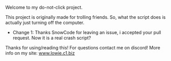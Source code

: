 Welcome to my do-not-click project.

This project is originally made for trolling friends.
So, what the script does is actually just turning off the computer.

* Change 1: Thanks SnowCode for leaving an issue, i accepted your pull request. Now it is a real crash script?

Thanks for using/reading this! For questions contact me on discord! More info on my site: www.lowie.c1.biz